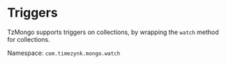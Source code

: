 # Triggers

TzMongo supports triggers on collections, by wrapping the `watch` method for collections.

Namespace: `com.timezynk.mongo.watch`
